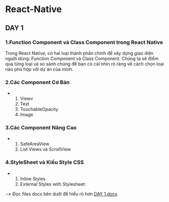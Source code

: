 # React-Native
## DAY 1
### 1.Function Component và Class Component trong React Native
Trong React Native, có hai loại thành phần chính để xây dựng giao diện người dùng: Function Component và Class Component. Chúng ta sẽ điểm qua từng loại và so sánh chúng để bạn có cái nhìn rõ ràng về cách chọn loại nào phù hợp với dự án của mình.
### 2.Các Component Cơ Bản
- 1. Viewv
  2. Text
  3. TouchableOpacity
  4. Image
### 3.Các Component Nâng Cao
- 1. SafeAreaView
  2. List Views và ScrollView
### 4.StyleSheet và Kiểu Style CSS
- 1. Inline Styles
  2. External Styles with Stylesheet:
 
--> Đọc files docx bên dưới để hiểu rõ hơn
[DAY 1.docx](https://github.com/tinluuVTL/React-Native/files/13751631/DAY.1.docx)

